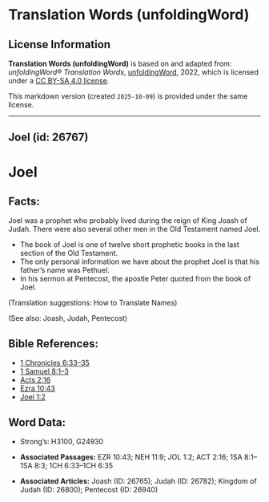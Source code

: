# Translation Words (unfoldingWord)

## License Information

**Translation Words (unfoldingWord)** is based on and adapted from: _unfoldingWord® Translation Words_, [unfoldingWord](https://unfoldingword.org/utw), 2022, which is licensed under a [CC BY-SA 4.0 license](https://creativecommons.org/licenses/by-sa/4.0/legalcode.en).

This markdown version (created `2025-10-09`) is provided under the same license.



--------------------------------

## Joel (id: 26767)

Joel
====

Facts:
------

Joel was a prophet who probably lived during the reign of King Joash of Judah. There were also several other men in the Old Testament named Joel.

* The book of Joel is one of twelve short prophetic books in the last section of the Old Testament.
* The only personal information we have about the prophet Joel is that his father’s name was Pethuel.
* In his sermon at Pentecost, the apostle Peter quoted from the book of Joel.

(Translation suggestions: How to Translate Names)

(See also: Joash, Judah, Pentecost)

Bible References:
-----------------

* [1 Chronicles 6:33–35](https://ref.ly/1Chr6:33-1Chr6:35)
* [1 Samuel 8:1–3](https://ref.ly/1Sam8:1-1Sam8:3)
* [Acts 2:16](https://ref.ly/Acts2:16)
* [Ezra 10:43](https://ref.ly/Ezra10:43)
* [Joel 1:2](https://ref.ly/Joel1:2)

Word Data:
----------

* Strong’s: H3100, G24930

* **Associated Passages:** EZR 10:43; NEH 11:9; JOL 1:2; ACT 2:16; 1SA 8:1–1SA 8:3; 1CH 6:33–1CH 6:35
* **Associated Articles:** Joash (ID: 26765); Judah (ID: 26782); Kingdom of Judah (ID: 26800); Pentecost (ID: 26940)


